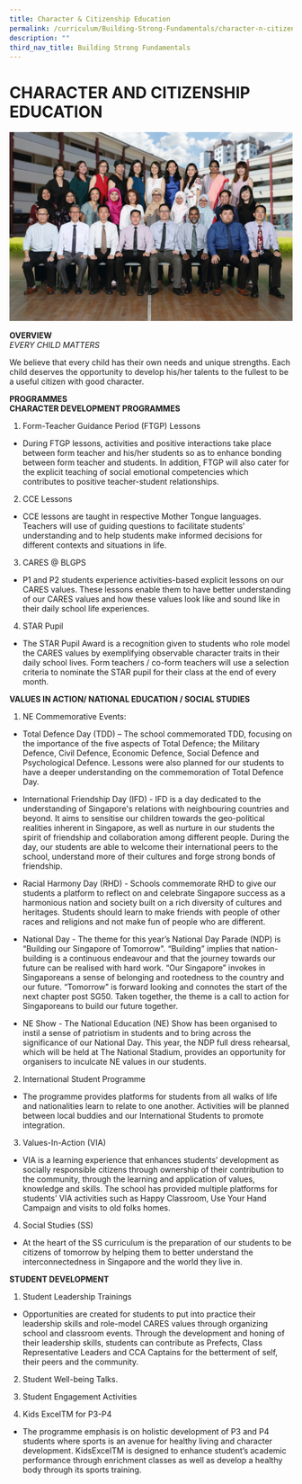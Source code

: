 ```yaml
---
title: Character & Citizenship Education
permalink: /curriculum/Building-Strong-Fundamentals/character-n-citizenship-education
description: ""
third_nav_title: Building Strong Fundamentals
---
```

# CHARACTER AND CITIZENSHIP EDUCATION

![](/images/CCE%20Formal.jpg)

**OVERVIEW**<br>
*EVERY CHILD MATTERS*

We believe that every child has their own needs and unique strengths. Each child deserves the opportunity to develop his/her talents to the fullest to be a useful citizen with good character.

**PROGRAMMES**<br>
**CHARACTER DEVELOPMENT PROGRAMMES**

1. Form-Teacher Guidance Period (FTGP) Lessons 
- During FTGP lessons, activities and positive interactions take place between form teacher and his/her students so as to enhance bonding between form teacher and students. In addition, FTGP will also cater for the explicit teaching of social emotional competencies which contributes to positive teacher-student relationships. 

2. CCE Lessons 
- CCE lessons are taught in respective Mother Tongue languages. Teachers will use of guiding questions to facilitate students’ understanding and to help students make informed decisions for different contexts and situations in life. 

3. CARES @ BLGPS 
- P1 and P2 students experience activities-based explicit lessons on our CARES values. These lessons enable them to have better understanding of our CARES values and how these values look like and sound like in their daily school life experiences. 

4. STAR Pupil 
- The STAR Pupil Award is a recognition given to students who role model the CARES values by exemplifying observable character traits in their daily school lives. Form teachers / co-form teachers will use a selection criteria to nominate the STAR pupil for their class at the end of every month.

**VALUES IN ACTION/ NATIONAL EDUCATION / SOCIAL STUDIES**

1. NE Commemorative Events: 
 - Total Defence Day (TDD) – The school commemorated TDD, focusing on the importance of the five aspects of Total Defence; the Military Defence, Civil Defence, Economic Defence, Social Defence and Psychological Defence. Lessons were also planned for our students to have a deeper understanding on the commemoration of Total Defence Day. 

- International Friendship Day (IFD) - IFD is a day dedicated to the understanding of Singapore's relations with neighbouring countries and beyond. It aims to sensitise our children towards the geo-political realities inherent in Singapore, as well as nurture in our students the spirit of friendship and collaboration among different people. During the day, our students are able to welcome their international peers to the school, understand more of their cultures and forge strong bonds of friendship. 

- Racial Harmony Day (RHD) - Schools commemorate RHD to give our students a platform to reflect on and celebrate Singapore success as a harmonious nation and society built on a rich diversity of cultures and heritages. Students should learn to make friends with people of other races and religions and not make fun of people who are different. 

- National Day - The theme for this year’s National Day Parade (NDP) is “Building our Singapore of Tomorrow". “Building” implies that nation-building is a continuous endeavour and that the journey towards our future can be realised with hard work. “Our Singapore” invokes in Singaporeans a sense of belonging and rootedness to the country and our future. “Tomorrow” is forward looking and connotes the start of the next chapter post SG50. Taken together, the theme is a call to action for Singaporeans to build our future together. 

- NE Show - The National Education (NE) Show has been organised to instil a sense of patriotism in students and to bring across the significance of our National Day. This year, the NDP full dress rehearsal, which will be held at The National Stadium, provides an opportunity for organisers to inculcate NE values in our students. 

2. International Student Programme 
- The programme provides platforms for students from all walks of life and nationalities learn to relate to one another. Activities will be planned between local buddies and our International Students to promote integration. 

3. Values-In-Action (VIA) 
- VIA is a learning experience that enhances students’ development as socially responsible citizens through ownership of their contribution to the community, through the learning and application of values, knowledge and skills. The school has provided multiple platforms for students’ VIA activities such as Happy Classroom, Use Your Hand Campaign and visits to old folks homes. 
 
4. Social Studies (SS) 
- At the heart of the SS curriculum is the preparation of our students to be citizens of tomorrow by helping them to better understand the interconnectedness in Singapore and the world they live in.

**STUDENT DEVELOPMENT** 

1. Student Leadership Trainings 
- Opportunities are created for students to put into practice their leadership skills and role-model CARES values through organizing school and classroom events. Through the development and honing of their leadership skills, students can contribute as Prefects, Class Representative Leaders and CCA Captains for the betterment of self, their peers and the community. 

2. Student Well-being Talks. 

3. Student Engagement Activities 
 
4. Kids ExcelTM for P3-P4 
- The programme emphasis is on holistic development of P3 and P4 students where sports is an avenue for healthy living and character development. KidsExcelTM is designed to enhance student’s academic performance through enrichment classes as well as develop a healthy body through its sports training. 

